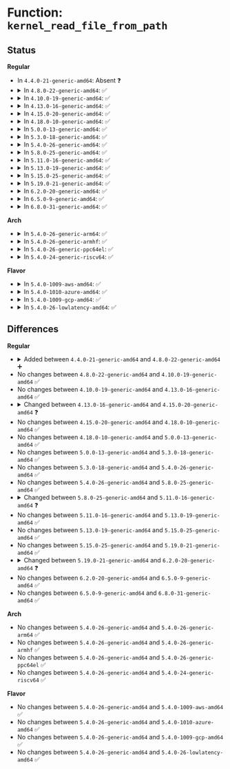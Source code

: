 # Function: <code>kernel_read_file_from_path</code>

## Status
<b>Regular</b>
<ul>
<li>
In <code>4.4.0-21-generic-amd64</code>: Absent ❓
</li>
<li>
<details>
<summary>In <code>4.8.0-22-generic-amd64</code>: ✅</summary>

```c
int kernel_read_file_from_path(char * path, void * * buf, loff_t * size, loff_t max_size, enum kernel_read_file_id id)
```

```json
{
  "name": "kernel_read_file_from_path",
  "collision_type": "Unique Global",
  "inline_type": "No",
  "funcs": [
    {
      "addr": 18446744071581177520,
      "name": "kernel_read_file_from_path",
      "external": true,
      "loc": "fs/exec.c:958",
      "file": "fs/exec.c",
      "inline": "seen, unknown",
      "caller_inline": [],
      "caller_func": [
        "security/integrity/ima/ima_fs.c:ima_write_policy",
        "drivers/base/firmware_class.c:_request_firmware"
      ]
    }
  ],
  "symbols": [
    {
      "addr": 18446744071581177520,
      "name": "kernel_read_file_from_path",
      "section": ".text",
      "bind": "STB_GLOBAL",
      "size": 112
    }
  ]
}
```
</details>
</li>
<li>
<details>
<summary>In <code>4.10.0-19-generic-amd64</code>: ✅</summary>

```c
int kernel_read_file_from_path(char * path, void * * buf, loff_t * size, loff_t max_size, enum kernel_read_file_id id)
```

```json
{
  "name": "kernel_read_file_from_path",
  "collision_type": "Unique Global",
  "inline_type": "No",
  "funcs": [
    {
      "addr": 18446744071581254640,
      "name": "kernel_read_file_from_path",
      "external": true,
      "loc": "fs/exec.c:963",
      "file": "fs/exec.c",
      "inline": "seen, unknown",
      "caller_inline": [],
      "caller_func": [
        "security/integrity/ima/ima_fs.c:ima_write_policy",
        "drivers/base/firmware_class.c:_request_firmware"
      ]
    }
  ],
  "symbols": [
    {
      "addr": 18446744071581254640,
      "name": "kernel_read_file_from_path",
      "section": ".text",
      "bind": "STB_GLOBAL",
      "size": 112
    }
  ]
}
```
</details>
</li>
<li>
<details>
<summary>In <code>4.13.0-16-generic-amd64</code>: ✅</summary>

```c
int kernel_read_file_from_path(char * path, void * * buf, loff_t * size, loff_t max_size, enum kernel_read_file_id id)
```

```json
{
  "name": "kernel_read_file_from_path",
  "collision_type": "Unique Global",
  "inline_type": "No",
  "funcs": [
    {
      "addr": 18446744071581304048,
      "name": "kernel_read_file_from_path",
      "external": true,
      "loc": "fs/exec.c:989",
      "file": "fs/exec.c",
      "inline": "seen, unknown",
      "caller_inline": [],
      "caller_func": [
        "security/integrity/ima/ima_fs.c:ima_write_policy",
        "drivers/base/firmware_class.c:_request_firmware"
      ]
    }
  ],
  "symbols": [
    {
      "addr": 18446744071581304048,
      "name": "kernel_read_file_from_path",
      "section": ".text",
      "bind": "STB_GLOBAL",
      "size": 114
    }
  ]
}
```
</details>
</li>
<li>
<details>
<summary>In <code>4.15.0-20-generic-amd64</code>: ✅</summary>

```c
int kernel_read_file_from_path(const char * path, void * * buf, loff_t * size, loff_t max_size, enum kernel_read_file_id id)
```

```json
{
  "name": "kernel_read_file_from_path",
  "collision_type": "Unique Global",
  "inline_type": "No",
  "funcs": [
    {
      "addr": 18446744071581444192,
      "name": "kernel_read_file_from_path",
      "external": true,
      "loc": "fs/exec.c:970",
      "file": "fs/exec.c",
      "inline": "seen, unknown",
      "caller_inline": [],
      "caller_func": [
        "security/integrity/digsig.c:integrity_load_x509",
        "security/integrity/ima/ima_fs.c:ima_write_policy",
        "drivers/base/firmware_class.c:_request_firmware"
      ]
    }
  ],
  "symbols": [
    {
      "addr": 18446744071581444192,
      "name": "kernel_read_file_from_path",
      "section": ".text",
      "bind": "STB_GLOBAL",
      "size": 114
    }
  ]
}
```
</details>
</li>
<li>
<details>
<summary>In <code>4.18.0-10-generic-amd64</code>: ✅</summary>

```c
int kernel_read_file_from_path(const char * path, void * * buf, loff_t * size, loff_t max_size, enum kernel_read_file_id id)
```

```json
{
  "name": "kernel_read_file_from_path",
  "collision_type": "Unique Global",
  "inline_type": "No",
  "funcs": [
    {
      "addr": 18446744071581602720,
      "name": "kernel_read_file_from_path",
      "external": true,
      "loc": "fs/exec.c:974",
      "file": "fs/exec.c",
      "inline": "seen, unknown",
      "caller_inline": [],
      "caller_func": [
        "security/integrity/digsig.c:integrity_load_x509",
        "security/integrity/ima/ima_fs.c:ima_write_policy",
        "drivers/base/firmware_loader/main.c:_request_firmware"
      ]
    }
  ],
  "symbols": [
    {
      "addr": 18446744071581602720,
      "name": "kernel_read_file_from_path",
      "section": ".text",
      "bind": "STB_GLOBAL",
      "size": 125
    }
  ]
}
```
</details>
</li>
<li>
<details>
<summary>In <code>5.0.0-13-generic-amd64</code>: ✅</summary>

```c
int kernel_read_file_from_path(const char * path, void * * buf, loff_t * size, loff_t max_size, enum kernel_read_file_id id)
```

```json
{
  "name": "kernel_read_file_from_path",
  "collision_type": "Unique Global",
  "inline_type": "No",
  "funcs": [
    {
      "addr": 18446744071581689408,
      "name": "kernel_read_file_from_path",
      "external": true,
      "loc": "fs/exec.c:977",
      "file": "fs/exec.c",
      "inline": "seen, unknown",
      "caller_inline": [],
      "caller_func": [
        "security/integrity/digsig.c:integrity_load_x509",
        "security/integrity/ima/ima_fs.c:ima_write_policy",
        "drivers/base/firmware_loader/main.c:_request_firmware"
      ]
    }
  ],
  "symbols": [
    {
      "addr": 18446744071581689408,
      "name": "kernel_read_file_from_path",
      "section": ".text",
      "bind": "STB_GLOBAL",
      "size": 125
    }
  ]
}
```
</details>
</li>
<li>
<details>
<summary>In <code>5.3.0-18-generic-amd64</code>: ✅</summary>

```c
int kernel_read_file_from_path(const char * path, void * * buf, loff_t * size, loff_t max_size, enum kernel_read_file_id id)
```

```json
{
  "name": "kernel_read_file_from_path",
  "collision_type": "Unique Global",
  "inline_type": "No",
  "funcs": [
    {
      "addr": 18446744071581807520,
      "name": "kernel_read_file_from_path",
      "external": true,
      "loc": "fs/exec.c:978",
      "file": "fs/exec.c",
      "inline": "seen, unknown",
      "caller_inline": [],
      "caller_func": [
        "security/integrity/digsig.c:integrity_load_x509",
        "security/integrity/ima/ima_fs.c:ima_write_policy",
        "drivers/base/firmware_loader/main.c:fw_get_filesystem_firmware"
      ]
    }
  ],
  "symbols": [
    {
      "addr": 18446744071581807520,
      "name": "kernel_read_file_from_path",
      "section": ".text",
      "bind": "STB_GLOBAL",
      "size": 118
    }
  ]
}
```
</details>
</li>
<li>
<details>
<summary>In <code>5.4.0-26-generic-amd64</code>: ✅</summary>

```c
int kernel_read_file_from_path(const char * path, void * * buf, loff_t * size, loff_t max_size, enum kernel_read_file_id id)
```

```json
{
  "name": "kernel_read_file_from_path",
  "collision_type": "Unique Global",
  "inline_type": "No",
  "funcs": [
    {
      "addr": 18446744071581880112,
      "name": "kernel_read_file_from_path",
      "external": true,
      "loc": "fs/exec.c:978",
      "file": "fs/exec.c",
      "inline": "seen, unknown",
      "caller_inline": [],
      "caller_func": [
        "security/integrity/digsig.c:integrity_load_x509",
        "security/integrity/ima/ima_fs.c:ima_write_policy",
        "drivers/base/firmware_loader/main.c:fw_get_filesystem_firmware"
      ]
    }
  ],
  "symbols": [
    {
      "addr": 18446744071581880112,
      "name": "kernel_read_file_from_path",
      "section": ".text",
      "bind": "STB_GLOBAL",
      "size": 118
    }
  ]
}
```
</details>
</li>
<li>
<details>
<summary>In <code>5.8.0-25-generic-amd64</code>: ✅</summary>

```c
int kernel_read_file_from_path(const char * path, void * * buf, loff_t * size, loff_t max_size, enum kernel_read_file_id id)
```

```json
{
  "name": "kernel_read_file_from_path",
  "collision_type": "Unique Global",
  "inline_type": "No",
  "funcs": [
    {
      "addr": 18446744071582105568,
      "name": "kernel_read_file_from_path",
      "external": true,
      "loc": "fs/exec.c:1003",
      "file": "fs/exec.c",
      "inline": "seen, unknown",
      "caller_inline": [],
      "caller_func": [
        "security/integrity/digsig.c:integrity_load_x509",
        "security/integrity/ima/ima_fs.c:ima_read_policy"
      ]
    }
  ],
  "symbols": [
    {
      "addr": 18446744071582105568,
      "name": "kernel_read_file_from_path",
      "section": ".text",
      "bind": "STB_GLOBAL",
      "size": 118
    }
  ]
}
```
</details>
</li>
<li>
<details>
<summary>In <code>5.11.0-16-generic-amd64</code>: ✅</summary>

```c
int kernel_read_file_from_path(const char * path, loff_t offset, void * * buf, size_t buf_size, size_t * file_size, enum kernel_read_file_id id)
```

```json
{
  "name": "kernel_read_file_from_path",
  "collision_type": "Unique Global",
  "inline_type": "No",
  "funcs": [
    {
      "addr": 18446744071582408080,
      "name": "kernel_read_file_from_path",
      "external": true,
      "loc": "fs/kernel_read_file.c:127",
      "file": "fs/kernel_read_file.c",
      "inline": "seen, unknown",
      "caller_inline": [],
      "caller_func": [
        "security/integrity/digsig.c:integrity_load_x509",
        "security/integrity/ima/ima_fs.c:ima_read_policy"
      ]
    }
  ],
  "symbols": [
    {
      "addr": 18446744071582408080,
      "name": "kernel_read_file_from_path",
      "section": ".text",
      "bind": "STB_GLOBAL",
      "size": 134
    }
  ]
}
```
</details>
</li>
<li>
<details>
<summary>In <code>5.13.0-19-generic-amd64</code>: ✅</summary>

```c
int kernel_read_file_from_path(const char * path, loff_t offset, void * * buf, size_t buf_size, size_t * file_size, enum kernel_read_file_id id)
```

```json
{
  "name": "kernel_read_file_from_path",
  "collision_type": "Unique Global",
  "inline_type": "No",
  "funcs": [
    {
      "addr": 18446744071582435280,
      "name": "kernel_read_file_from_path",
      "external": true,
      "loc": "fs/kernel_read_file.c:127",
      "file": "fs/kernel_read_file.c",
      "inline": "seen, unknown",
      "caller_inline": [],
      "caller_func": [
        "security/integrity/digsig.c:integrity_load_x509",
        "security/integrity/ima/ima_fs.c:ima_read_policy"
      ]
    }
  ],
  "symbols": [
    {
      "addr": 18446744071582435280,
      "name": "kernel_read_file_from_path",
      "section": ".text",
      "bind": "STB_GLOBAL",
      "size": 134
    }
  ]
}
```
</details>
</li>
<li>
<details>
<summary>In <code>5.15.0-25-generic-amd64</code>: ✅</summary>

```c
int kernel_read_file_from_path(const char * path, loff_t offset, void * * buf, size_t buf_size, size_t * file_size, enum kernel_read_file_id id)
```

```json
{
  "name": "kernel_read_file_from_path",
  "collision_type": "Unique Global",
  "inline_type": "No",
  "funcs": [
    {
      "addr": 18446744071582758048,
      "name": "kernel_read_file_from_path",
      "external": true,
      "loc": "fs/kernel_read_file.c:127",
      "file": "fs/kernel_read_file.c",
      "inline": "seen, unknown",
      "caller_inline": [],
      "caller_func": [
        "security/integrity/digsig.c:integrity_load_x509",
        "security/integrity/ima/ima_fs.c:ima_read_policy"
      ]
    }
  ],
  "symbols": [
    {
      "addr": 18446744071582758048,
      "name": "kernel_read_file_from_path",
      "section": ".text",
      "bind": "STB_GLOBAL",
      "size": 134
    }
  ]
}
```
</details>
</li>
<li>
<details>
<summary>In <code>5.19.0-21-generic-amd64</code>: ✅</summary>

```c
int kernel_read_file_from_path(const char * path, loff_t offset, void * * buf, size_t buf_size, size_t * file_size, enum kernel_read_file_id id)
```

```json
{
  "name": "kernel_read_file_from_path",
  "collision_type": "Unique Global",
  "inline_type": "No",
  "funcs": [
    {
      "addr": 18446744071583306848,
      "name": "kernel_read_file_from_path",
      "external": true,
      "loc": "fs/kernel_read_file.c:127",
      "file": "fs/kernel_read_file.c",
      "inline": "seen, unknown",
      "caller_inline": [],
      "caller_func": [
        "security/integrity/digsig.c:integrity_load_x509",
        "security/integrity/ima/ima_fs.c:ima_read_policy"
      ]
    }
  ],
  "symbols": [
    {
      "addr": 18446744071583306848,
      "name": "kernel_read_file_from_path",
      "section": ".text",
      "bind": "STB_GLOBAL",
      "size": 152
    }
  ]
}
```
</details>
</li>
<li>
<details>
<summary>In <code>6.2.0-20-generic-amd64</code>: ✅</summary>

```c
ssize_t kernel_read_file_from_path(const char * path, loff_t offset, void * * buf, size_t buf_size, size_t * file_size, enum kernel_read_file_id id)
```

```json
{
  "name": "kernel_read_file_from_path",
  "collision_type": "Unique Global",
  "inline_type": "No",
  "funcs": [
    {
      "addr": 18446744071583892448,
      "name": "kernel_read_file_from_path",
      "external": true,
      "loc": "fs/kernel_read_file.c:127",
      "file": "fs/kernel_read_file.c",
      "inline": "seen, unknown",
      "caller_inline": [],
      "caller_func": [
        "security/integrity/digsig.c:integrity_load_x509",
        "security/integrity/ima/ima_fs.c:ima_read_policy"
      ]
    }
  ],
  "symbols": [
    {
      "addr": 18446744071583892448,
      "name": "kernel_read_file_from_path",
      "section": ".text",
      "bind": "STB_GLOBAL",
      "size": 153
    }
  ]
}
```
</details>
</li>
<li>
<details>
<summary>In <code>6.5.0-9-generic-amd64</code>: ✅</summary>

```c
ssize_t kernel_read_file_from_path(const char * path, loff_t offset, void * * buf, size_t buf_size, size_t * file_size, enum kernel_read_file_id id)
```

```json
{
  "name": "kernel_read_file_from_path",
  "collision_type": "Unique Global",
  "inline_type": "No",
  "funcs": [
    {
      "addr": 18446744071584114320,
      "name": "kernel_read_file_from_path",
      "external": true,
      "loc": "fs/kernel_read_file.c:127",
      "file": "fs/kernel_read_file.c",
      "inline": "seen, unknown",
      "caller_inline": [],
      "caller_func": [
        "security/integrity/digsig.c:integrity_load_x509",
        "security/integrity/ima/ima_fs.c:ima_read_policy"
      ]
    }
  ],
  "symbols": [
    {
      "addr": 18446744071584114320,
      "name": "kernel_read_file_from_path",
      "section": ".text",
      "bind": "STB_GLOBAL",
      "size": 153
    }
  ]
}
```
</details>
</li>
<li>
<details>
<summary>In <code>6.8.0-31-generic-amd64</code>: ✅</summary>

```c
ssize_t kernel_read_file_from_path(const char * path, loff_t offset, void * * buf, size_t buf_size, size_t * file_size, enum kernel_read_file_id id)
```

```json
{
  "name": "kernel_read_file_from_path",
  "collision_type": "Unique Global",
  "inline_type": "No",
  "funcs": [
    {
      "addr": 18446744071584330672,
      "name": "kernel_read_file_from_path",
      "external": true,
      "loc": "fs/kernel_read_file.c:127",
      "file": "fs/kernel_read_file.c",
      "inline": "seen, unknown",
      "caller_inline": [],
      "caller_func": [
        "security/integrity/digsig.c:integrity_load_x509",
        "security/integrity/ima/ima_fs.c:ima_read_policy"
      ]
    }
  ],
  "symbols": [
    {
      "addr": 18446744071584330672,
      "name": "kernel_read_file_from_path",
      "section": ".text",
      "bind": "STB_GLOBAL",
      "size": 153
    }
  ]
}
```
</details>
</li>
</ul>
<b>Arch</b>
<ul>
<li>
<details>
<summary>In <code>5.4.0-26-generic-arm64</code>: ✅</summary>

```c
int kernel_read_file_from_path(const char * path, void * * buf, loff_t * size, loff_t max_size, enum kernel_read_file_id id)
```

```json
{
  "name": "kernel_read_file_from_path",
  "collision_type": "Unique Global",
  "inline_type": "No",
  "funcs": [
    {
      "addr": 18446603336493353448,
      "name": "kernel_read_file_from_path",
      "external": true,
      "loc": "fs/exec.c:978",
      "file": "fs/exec.c",
      "inline": "seen, unknown",
      "caller_inline": [],
      "caller_func": [
        "security/integrity/digsig.c:integrity_load_x509",
        "security/integrity/ima/ima_fs.c:ima_write_policy",
        "drivers/base/firmware_loader/main.c:fw_get_filesystem_firmware"
      ]
    }
  ],
  "symbols": [
    {
      "addr": 18446603336493353448,
      "name": "kernel_read_file_from_path",
      "section": ".text",
      "bind": "STB_GLOBAL",
      "size": 160
    }
  ]
}
```
</details>
</li>
<li>
<details>
<summary>In <code>5.4.0-26-generic-armhf</code>: ✅</summary>

```c
int kernel_read_file_from_path(const char * path, void * * buf, loff_t * size, loff_t max_size, enum kernel_read_file_id id)
```

```json
{
  "name": "kernel_read_file_from_path",
  "collision_type": "Unique Global",
  "inline_type": "No",
  "funcs": [
    {
      "addr": 3226945068,
      "name": "kernel_read_file_from_path",
      "external": true,
      "loc": "fs/exec.c:978",
      "file": "fs/exec.c",
      "inline": "seen, unknown",
      "caller_inline": [],
      "caller_func": [
        "security/integrity/digsig.c:integrity_load_x509",
        "security/integrity/ima/ima_fs.c:ima_write_policy",
        "drivers/base/firmware_loader/main.c:fw_get_filesystem_firmware"
      ]
    }
  ],
  "symbols": [
    {
      "addr": 3226945068,
      "name": "kernel_read_file_from_path",
      "section": ".text",
      "bind": "STB_GLOBAL",
      "size": 140
    }
  ]
}
```
</details>
</li>
<li>
<details>
<summary>In <code>5.4.0-26-generic-ppc64el</code>: ✅</summary>

```c
int kernel_read_file_from_path(const char * path, void * * buf, loff_t * size, loff_t max_size, enum kernel_read_file_id id)
```

```json
{
  "name": "kernel_read_file_from_path",
  "collision_type": "Unique Global",
  "inline_type": "No",
  "funcs": [
    {
      "addr": 13835058055286901248,
      "name": "kernel_read_file_from_path",
      "external": true,
      "loc": "fs/exec.c:978",
      "file": "fs/exec.c",
      "inline": "seen, unknown",
      "caller_inline": [],
      "caller_func": [
        "security/integrity/digsig.c:integrity_load_x509",
        "security/integrity/ima/ima_fs.c:ima_write_policy",
        "drivers/base/firmware_loader/main.c:fw_get_filesystem_firmware"
      ]
    }
  ],
  "symbols": [
    {
      "addr": 13835058055286901248,
      "name": "kernel_read_file_from_path",
      "section": ".text",
      "bind": "STB_GLOBAL",
      "size": 232
    }
  ]
}
```
</details>
</li>
<li>
<details>
<summary>In <code>5.4.0-24-generic-riscv64</code>: ✅</summary>

```c
int kernel_read_file_from_path(const char * path, void * * buf, loff_t * size, loff_t max_size, enum kernel_read_file_id id)
```

```json
{
  "name": "kernel_read_file_from_path",
  "collision_type": "Unique Global",
  "inline_type": "No",
  "funcs": [
    {
      "addr": 18446743936273080226,
      "name": "kernel_read_file_from_path",
      "external": true,
      "loc": "fs/exec.c:978",
      "file": "fs/exec.c",
      "inline": "seen, unknown",
      "caller_inline": [],
      "caller_func": [
        "security/integrity/digsig.c:integrity_load_x509",
        "security/integrity/ima/ima_fs.c:ima_write_policy",
        "drivers/base/firmware_loader/main.c:fw_get_filesystem_firmware"
      ]
    }
  ],
  "symbols": [
    {
      "addr": 18446743936273080226,
      "name": "kernel_read_file_from_path",
      "section": ".text",
      "bind": "STB_GLOBAL",
      "size": 128
    }
  ]
}
```
</details>
</li>
</ul>
<b>Flavor</b>
<ul>
<li>
<details>
<summary>In <code>5.4.0-1009-aws-amd64</code>: ✅</summary>

```c
int kernel_read_file_from_path(const char * path, void * * buf, loff_t * size, loff_t max_size, enum kernel_read_file_id id)
```

```json
{
  "name": "kernel_read_file_from_path",
  "collision_type": "Unique Global",
  "inline_type": "No",
  "funcs": [
    {
      "addr": 18446744071581848848,
      "name": "kernel_read_file_from_path",
      "external": true,
      "loc": "fs/exec.c:978",
      "file": "fs/exec.c",
      "inline": "seen, unknown",
      "caller_inline": [],
      "caller_func": [
        "security/integrity/digsig.c:integrity_load_x509",
        "security/integrity/ima/ima_fs.c:ima_write_policy",
        "drivers/base/firmware_loader/main.c:fw_get_filesystem_firmware"
      ]
    }
  ],
  "symbols": [
    {
      "addr": 18446744071581848848,
      "name": "kernel_read_file_from_path",
      "section": ".text",
      "bind": "STB_GLOBAL",
      "size": 118
    }
  ]
}
```
</details>
</li>
<li>
<details>
<summary>In <code>5.4.0-1010-azure-amd64</code>: ✅</summary>

```c
int kernel_read_file_from_path(const char * path, void * * buf, loff_t * size, loff_t max_size, enum kernel_read_file_id id)
```

```json
{
  "name": "kernel_read_file_from_path",
  "collision_type": "Unique Global",
  "inline_type": "No",
  "funcs": [
    {
      "addr": 18446744071581786512,
      "name": "kernel_read_file_from_path",
      "external": true,
      "loc": "fs/exec.c:978",
      "file": "fs/exec.c",
      "inline": "seen, unknown",
      "caller_inline": [],
      "caller_func": [
        "security/integrity/digsig.c:integrity_load_x509",
        "security/integrity/ima/ima_fs.c:ima_write_policy",
        "drivers/base/firmware_loader/main.c:fw_get_filesystem_firmware"
      ]
    }
  ],
  "symbols": [
    {
      "addr": 18446744071581786512,
      "name": "kernel_read_file_from_path",
      "section": ".text",
      "bind": "STB_GLOBAL",
      "size": 118
    }
  ]
}
```
</details>
</li>
<li>
<details>
<summary>In <code>5.4.0-1009-gcp-amd64</code>: ✅</summary>

```c
int kernel_read_file_from_path(const char * path, void * * buf, loff_t * size, loff_t max_size, enum kernel_read_file_id id)
```

```json
{
  "name": "kernel_read_file_from_path",
  "collision_type": "Unique Global",
  "inline_type": "No",
  "funcs": [
    {
      "addr": 18446744071581840160,
      "name": "kernel_read_file_from_path",
      "external": true,
      "loc": "fs/exec.c:978",
      "file": "fs/exec.c",
      "inline": "seen, unknown",
      "caller_inline": [],
      "caller_func": [
        "security/integrity/digsig.c:integrity_load_x509",
        "security/integrity/ima/ima_fs.c:ima_write_policy",
        "drivers/base/firmware_loader/main.c:_request_firmware"
      ]
    }
  ],
  "symbols": [
    {
      "addr": 18446744071581840160,
      "name": "kernel_read_file_from_path",
      "section": ".text",
      "bind": "STB_GLOBAL",
      "size": 118
    }
  ]
}
```
</details>
</li>
<li>
<details>
<summary>In <code>5.4.0-26-lowlatency-amd64</code>: ✅</summary>

```c
int kernel_read_file_from_path(const char * path, void * * buf, loff_t * size, loff_t max_size, enum kernel_read_file_id id)
```

```json
{
  "name": "kernel_read_file_from_path",
  "collision_type": "Unique Global",
  "inline_type": "No",
  "funcs": [
    {
      "addr": 18446744071581909664,
      "name": "kernel_read_file_from_path",
      "external": true,
      "loc": "fs/exec.c:978",
      "file": "fs/exec.c",
      "inline": "seen, unknown",
      "caller_inline": [],
      "caller_func": [
        "security/integrity/digsig.c:integrity_load_x509",
        "security/integrity/ima/ima_fs.c:ima_write_policy",
        "drivers/base/firmware_loader/main.c:fw_get_filesystem_firmware"
      ]
    }
  ],
  "symbols": [
    {
      "addr": 18446744071581909664,
      "name": "kernel_read_file_from_path",
      "section": ".text",
      "bind": "STB_GLOBAL",
      "size": 118
    }
  ]
}
```
</details>
</li>
</ul>

## Differences
<b>Regular</b>
<ul>
<li>
<details>
<summary>Added between <code>4.4.0-21-generic-amd64</code> and <code>4.8.0-22-generic-amd64</code> ➕</summary>

```c
int kernel_read_file_from_path(char * path, void * * buf, loff_t * size, loff_t max_size, enum kernel_read_file_id id)
```
</details>
</li>
<li>
No changes between <code>4.8.0-22-generic-amd64</code> and <code>4.10.0-19-generic-amd64</code> ✅
</li>
<li>
No changes between <code>4.10.0-19-generic-amd64</code> and <code>4.13.0-16-generic-amd64</code> ✅
</li>
<li>
<details>
<summary>Changed between <code>4.13.0-16-generic-amd64</code> and <code>4.15.0-20-generic-amd64</code> ❓</summary>
<ul>
<li>
<b>Param type changed. </b>
<code>char * path</code> ➡️ <code>const char * path</code>
</li>
</ul>
</details>
</li>
<li>
No changes between <code>4.15.0-20-generic-amd64</code> and <code>4.18.0-10-generic-amd64</code> ✅
</li>
<li>
No changes between <code>4.18.0-10-generic-amd64</code> and <code>5.0.0-13-generic-amd64</code> ✅
</li>
<li>
No changes between <code>5.0.0-13-generic-amd64</code> and <code>5.3.0-18-generic-amd64</code> ✅
</li>
<li>
No changes between <code>5.3.0-18-generic-amd64</code> and <code>5.4.0-26-generic-amd64</code> ✅
</li>
<li>
No changes between <code>5.4.0-26-generic-amd64</code> and <code>5.8.0-25-generic-amd64</code> ✅
</li>
<li>
<details>
<summary>Changed between <code>5.8.0-25-generic-amd64</code> and <code>5.11.0-16-generic-amd64</code> ❓</summary>
<ul>
<li>
<b>Param added. </b>
<code>loff_t offset</code>
</li>
<li>
<b>Param added. </b>
<code>size_t buf_size</code>
</li>
<li>
<b>Param added. </b>
<code>size_t * file_size</code>
</li>
<li>
<b>Param removed. </b>
<code>loff_t * size</code>
</li>
<li>
<b>Param removed. </b>
<code>loff_t max_size</code>
</li>
<li>
<b>Param reordered. </b>
<code>path, buf, size, max_size, id</code> ➡️ <code>path, offset, buf, buf_size, file_size, id</code>
</li>
</ul>
</details>
</li>
<li>
No changes between <code>5.11.0-16-generic-amd64</code> and <code>5.13.0-19-generic-amd64</code> ✅
</li>
<li>
No changes between <code>5.13.0-19-generic-amd64</code> and <code>5.15.0-25-generic-amd64</code> ✅
</li>
<li>
No changes between <code>5.15.0-25-generic-amd64</code> and <code>5.19.0-21-generic-amd64</code> ✅
</li>
<li>
<details>
<summary>Changed between <code>5.19.0-21-generic-amd64</code> and <code>6.2.0-20-generic-amd64</code> ❓</summary>
<ul>
<li>
<b>Return type changed. </b>
<code>int</code> ➡️ <code>ssize_t</code>
</li>
</ul>
</details>
</li>
<li>
No changes between <code>6.2.0-20-generic-amd64</code> and <code>6.5.0-9-generic-amd64</code> ✅
</li>
<li>
No changes between <code>6.5.0-9-generic-amd64</code> and <code>6.8.0-31-generic-amd64</code> ✅
</li>
</ul>
<b>Arch</b>
<ul>
<li>
No changes between <code>5.4.0-26-generic-amd64</code> and <code>5.4.0-26-generic-arm64</code> ✅
</li>
<li>
No changes between <code>5.4.0-26-generic-amd64</code> and <code>5.4.0-26-generic-armhf</code> ✅
</li>
<li>
No changes between <code>5.4.0-26-generic-amd64</code> and <code>5.4.0-26-generic-ppc64el</code> ✅
</li>
<li>
No changes between <code>5.4.0-26-generic-amd64</code> and <code>5.4.0-24-generic-riscv64</code> ✅
</li>
</ul>
<b>Flavor</b>
<ul>
<li>
No changes between <code>5.4.0-26-generic-amd64</code> and <code>5.4.0-1009-aws-amd64</code> ✅
</li>
<li>
No changes between <code>5.4.0-26-generic-amd64</code> and <code>5.4.0-1010-azure-amd64</code> ✅
</li>
<li>
No changes between <code>5.4.0-26-generic-amd64</code> and <code>5.4.0-1009-gcp-amd64</code> ✅
</li>
<li>
No changes between <code>5.4.0-26-generic-amd64</code> and <code>5.4.0-26-lowlatency-amd64</code> ✅
</li>
</ul>
